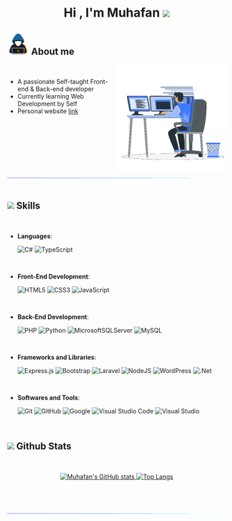 <h1 align="center">
    <b>Hi , I'm Muhafan </b><img src="https://media.giphy.com/media/hvRJCLFzcasrR4ia7z/giphy.gif" width="35">
</h1>

## <picture><img src = "https://github.com/MhnnX/MhnnX/blob/8cb4e13fd6e98b1fbe6ebc20dac43d358ee99486/assets/img/about_me.gif" width = 50px></picture> **About me**

<picture>
    <img align="right" src="https://github.com/MhnnX/MhnnX/blob/master/assets/img/Right_Side.gif" width = 250px>
</picture>

<br>

- A passionate Self-taught Front-end & Back-end developer
- Currently learning Web Development by Self
- Personal website [link](http://muhafanx.rf.gd)

<br><br>

<img src="https://github.com/MhnnX/MhnnX/blob/master/assets/img/loading_bar.gif"><br><br>

## <img src="https://media2.giphy.com/media/QssGEmpkyEOhBCb7e1/giphy.gif?cid=ecf05e47a0n3gi1bfqntqmob8g9aid1oyj2wr3ds3mg700bl&rid=giphy.gif" width ="25"><b> Skills</b>
<br>
<p align="center">

- **Languages**:

    ![C#](https://img.shields.io/badge/c%23-%23239120.svg?style=for-the-badge&logo=C-sharp&logoColor=white)
    ![TypeScript](https://img.shields.io/badge/typescript-%23007ACC.svg?style=for-the-badge&logo=typescript&logoColor=white)

<br>   
    
- **Front-End Development**:

    ![HTML5](https://img.shields.io/badge/HTML5%20-%23E34F26.svg?style=for-the-badge&logo=html5&logoColor=white)
    ![CSS3](https://img.shields.io/badge/CSS%20-%231572B6.svg?style=for-the-badge&logo=css3&logoColor=white)
    ![JavaScript](https://img.shields.io/badge/JavaScript%20-%23F7DF1E.svg?style=for-the-badge&logo=javascript&logoColor=black)

<br>

- **Back-End Development**:

    ![PHP](https://img.shields.io/badge/php-%23777BB4.svg?style=for-the-badge&logo=php&logoColor=white)
    ![Python](https://img.shields.io/badge/Python%20-%2314354C.svg?style=for-the-badge&logo=python&logoColor=white)
    ![MicrosoftSQLServer](https://img.shields.io/badge/Microsoft%20SQL%20Server-CC2927?style=for-the-badge&logo=microsoft%20sql%20server&logoColor=white)
    ![MySQL](https://img.shields.io/badge/mysql-%2300f.svg?style=for-the-badge&logo=mysql&logoColor=white)

<br>

- **Frameworks and Libraries**:

    ![Express.js](https://img.shields.io/badge/express.js-%23404d59.svg?style=for-the-badge&logo=express&logoColor=%2361DAFB)
    ![Bootstrap](https://img.shields.io/badge/bootstrap-%23563D7C.svg?style=for-the-badge&logo=bootstrap&logoColor=white)
    ![Laravel](https://img.shields.io/badge/laravel-%23FF2D20.svg?style=for-the-badge&logo=laravel&logoColor=white)
    ![NodeJS](https://img.shields.io/badge/node.js-6DA55F?style=for-the-badge&logo=node.js&logoColor=white)
    ![WordPress](https://img.shields.io/badge/WordPress-%23117AC9.svg?style=for-the-badge&logo=WordPress&logoColor=white)
    ![.Net](https://img.shields.io/badge/.NET-5C2D91?style=for-the-badge&logo=.net&logoColor=white)

<br>

- **Softwares and Tools**:

    ![Git](https://img.shields.io/badge/git-%23F05033.svg?style=for-the-badge&logo=git&logoColor=white)
    ![GitHub](https://img.shields.io/badge/github-%23121011.svg?style=for-the-badge&logo=github&logoColor=white)
    ![Google](https://img.shields.io/badge/google-%234285F4.svg?style=for-the-badge&logo=google&logoColor=white)
    ![Visual Studio Code](https://img.shields.io/badge/Visual%20Studio%20Code-0078d7.svg?style=for-the-badge&logo=visual-studio-code&logoColor=white)
    ![Visual Studio](https://img.shields.io/badge/Visual%20Studio-5C2D91.svg?style=for-the-badge&logo=visual-studio&logoColor=white)

<br>
</p>

## <img src="https://media.giphy.com/media/iY8CRBdQXODJSCERIr/giphy.gif" width="35"><b> **Github Stats** </b>
<br>


<div align="center">
    <a href="https://github.com/MhnnX/">

![Muhafan's GitHub stats](https://github-readme-stats.vercel.app/api?username=MhnnX&show_icons=true&theme=radical)
[![Top Langs](https://github-readme-stats.vercel.app/api/top-langs/?username=MhnnX&exclude_repo=github-readme-stats,MhnnX.github.io)](https://github.com/MhnnX/github-readme-stats)    </a>
</div>


<br>
<br>


<br>
<img src="https://github.com/MhnnX/MhnnX/blob/master/assets/img/loading_bar.gif">